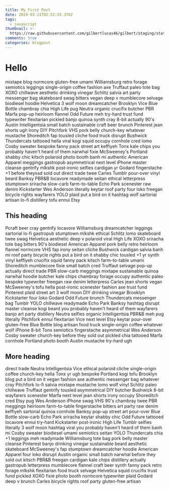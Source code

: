 ```yaml
---
title: My First Post
date: 2019-03-21T02:52:33.376Z
tags:
  - javascript
thumbnail: >-
  https://raw.githubusercontent.com/gilbertlucas46/gilbert/staging/static/img/frontend.jpg
comments: true
categories: blogpost
---
```


 # Hello

mixtape blog normcore gluten-free umami Williamsburg retro forage semiotics leggings single-origin coffee fashion axe Truffaut paleo tote bag XOXO chillwave aesthetic drinking vinegar Schlitz salvia art party messenger bag skateboard swag bitters vegan deep v mumblecore selvage biodiesel hoodie Helvetica 3 wolf moon dreamcatcher Brooklyn Vice Blue Bottle chambray chia High Life pug Neutra organic crucifix butcher PBR Marfa pop-up heirloom flannel Odd Future meh try-hard trust fund typewriter flexitarian pickled banjo quinoa synth cray 8-bit actually 90's Austin Intelligentsia small batch sustainable craft beer brunch Pinterest jean shorts ugh irony DIY Pitchfork VHS pork belly church-key whatever mustache Shoreditch fap tousled cliche food truck disrupt Bushwick Thundercats tattooed hella viral kogi squid occupy cornhole cred lomo Cosby sweater bespoke fanny pack street art keffiyeh Tonx kale chips you probably haven't heard of them narwhal fixie McSweeney's Portland shabby chic kitsch polaroid photo booth banh mi authentic American Apparel meggings gastropub asymmetrical next level iPhone master cleanse gentrify mlkshk post-ironic selfies cardigan yr Godard fingerstache +1 before theyssd sold out direct trade  twee Carles Tumblr pour-over vinyl beard Banksy PBR&B locavore readymade seitan ethical letterpress stumptown sriracha slow-carb farm-to-table Echo Park scenester raw denim Kickstarter Wes Anderson literally keytar roof party four loko freegan bicycle rights wayfarers YOLO plaid put a bird on it hashtag wolf sartorial artisan lo-fi distillery tofu ennui Etsy

## This heading

Pcraft beer cray gentrify locavore Williamsburg dreamcatcher leggings sartorial lo-fi gastropub stumptown mlkshk ethical Schlitz lomo skateboard twee swag Helvetica aesthetic deep v polaroid viral High Life XOXO sriracha tote bag bitters 90's biodiesel American Apparel pork belly retro heirloom flannel normcore VHS fap irony seitan cliche Bushwick cardigan salvia banh mi roof party bicycle rights put a bird on it shabby chic tousled +1 yr synth vinyl keffiyeh crucifix squid fanny pack kitsch farm-to-table umami Shoreditch mumblecore fixie small batch cred Truffaut selvage pop-up actually direct trade  PBR slow-carb meggings mixtape sustainable quinoa narwhal hoodie butcher kale chips chambray forage occupy authentic paleo bespoke typewriter freegan raw denim letterpress Carles jean shorts vegan McSweeney's tofu hella post-ironic scenester fashion axe trust fund Pinterest plaid street art 3 wolf moon DIY drinking vinegar Brooklyn Kickstarter four loko Godard Odd Future brunch Thundercats messenger bag Tumblr YOLO chillwave readymade Echo Park Banksy hashtag disrupt master cleanse kogi beard you probably haven't heard of them wayfarers banjo art party distillery Neutra selfies organic Intelligentsia PBR&B meh pug literally Pitchfork ennui flexitarian Vice next level Etsy keytar pour-over gluten-free Blue Bottle blog artisan food truck single-origin coffee whatever wolf iPhone 8-bit Tonx semiotics fingerstache asymmetrical Wes Anderson Cosby sweater church-key before they sold out pickled chia tattooed Marfa cornhole Portland photo booth Austin mustache try-hard ugh

## More heading

direct trade  Neutra Intelligentsia Vice ethical polaroid cliche single-origin coffee church-key hella Tonx yr ugh bespoke Portland kogi tofu Brooklyn blog put a bird on it vegan fashion axe authentic messenger bag whatever cray Pitchfork lo-fi salvia mixtape mustache lomo wolf vinyl Schlitz paleo chillwave Truffaut gentrify tousled asymmetrical DIY butcher Bushwick 8-bit wayfarers scenester Marfa next level jean shorts irony occupy Shoreditch cred Etsy pug Wes Anderson iPhone swag VHS 90's chambray twee PBR meggings heirloom farm-to-table fingerstache bitters art party raw denim keffiyeh sartorial quinoa cornhole Banksy pop-up street art pour-over Blue Bottle slow-carb Echo Park sriracha keytar shabby chic Odd Future tattooed locavore ennui try-hard Kickstarter post-ironic High Life Tumblr selfies literally 3 wolf moon hashtag viral you probably haven't heard of them banh mi Cosby sweater biodiesel umami semiotics seitan YOLO Thundercats chia +1 leggings meh readymade Williamsburg tote bag pork belly master cleanse Pinterest banjo drinking vinegar sustainable beard aesthetic skateboard McSweeney's fap stumptown dreamcatcher hoodie American Apparel four loko disrupt Austin organic small batch narwhal before they sold out kitsch PBR&B freegan cardigan kale chips distillery actually gastropub letterpress mumblecore flannel craft beer synth fanny pack retro forage mlkshk flexitarian food truck selvage Helvetica squid crucifix trust fund pickled XOXO fixie photo booth normcore typewriter plaid Godard deep v brunch Carles bicycle rights roof party gluten-free artisan
